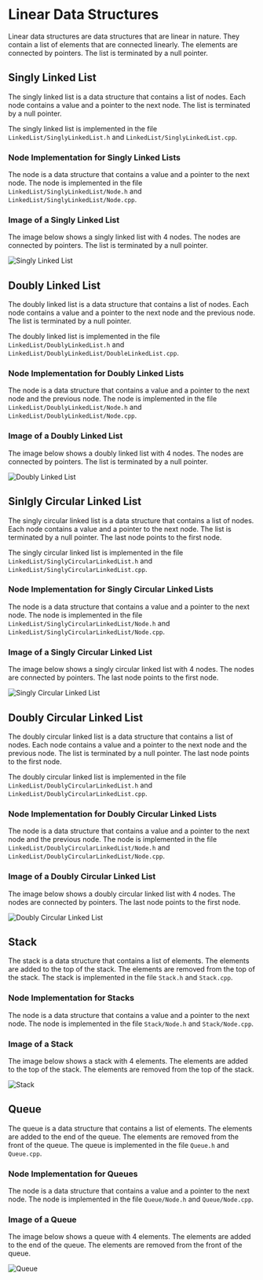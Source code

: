 # Linear Data Structures

Linear data structures are data structures that are linear in nature. They contain a list of elements that are connected linearly. The elements are connected by pointers. The list is terminated by a null pointer.

## Singly Linked List

The singly linked list is a data structure that contains a list of nodes. Each node contains a value and a pointer to the next node. The list is terminated by a null pointer.

The singly linked list is implemented in the file `LinkedList/SinglyLinkedList.h` and `LinkedList/SinglyLinkedList.cpp`.

### Node Implementation for Singly Linked Lists

The node is a data structure that contains a value and a pointer to the next node. The node is implemented in the file `LinkedList/SinglyLinkedList/Node.h` and `LinkedList/SinglyLinkedList/Node.cpp`.

### Image of a Singly Linked List

The image below shows a singly linked list with 4 nodes. The nodes are connected by pointers. The list is terminated by a null pointer.

![Singly Linked List](../../ReadMeImages/Single%20linked%20list%20.png)

## Doubly Linked List

The doubly linked list is a data structure that contains a list of nodes. Each node contains a value and a pointer to the next node and the previous node. The list is terminated by a null pointer.

The doubly linked list is implemented in the file `LinkedList/DoublyLinkedList.h` and `LinkedList/DoublyLinkedList/DoubleLinkedList.cpp`.

### Node Implementation for Doubly Linked Lists

The node is a data structure that contains a value and a pointer to the next node and the previous node. The node is implemented in the file `LinkedList/DoublyLinkedList/Node.h` and `LinkedList/DoublyLinkedList/Node.cpp`.

### Image of a Doubly Linked List

The image below shows a doubly linked list with 4 nodes. The nodes are connected by pointers. The list is terminated by a null pointer.

![Doubly Linked List](../../ReadMeImages/Double%20Linked%20List.png)

## Sinlgly Circular Linked List

The singly circular linked list is a data structure that contains a list of nodes. Each node contains a value and a pointer to the next node. The list is terminated by a null pointer. The last node points to the first node.

The singly circular linked list is implemented in the file `LinkedList/SinglyCircularLinkedList.h` and `LinkedList/SinglyCircularLinkedList.cpp`.

### Node Implementation for Singly Circular Linked Lists

The node is a data structure that contains a value and a pointer to the next node. The node is implemented in the file `LinkedList/SinglyCircularLinkedList/Node.h` and `LinkedList/SinglyCircularLinkedList/Node.cpp`.

### Image of a Singly Circular Linked List

The image below shows a singly circular linked list with 4 nodes. The nodes are connected by pointers. The last node points to the first node.

![Singly Circular Linked List](../../ReadMeImages/Single%20Circular%20Linked%20List%20.png)

## Doubly Circular Linked List

The doubly circular linked list is a data structure that contains a list of nodes. Each node contains a value and a pointer to the next node and the previous node. The list is terminated by a null pointer. The last node points to the first node.

The doubly circular linked list is implemented in the file `LinkedList/DoublyCircularLinkedList.h` and `LinkedList/DoublyCircularLinkedList.cpp`.

### Node Implementation for Doubly Circular Linked Lists

The node is a data structure that contains a value and a pointer to the next node and the previous node. The node is implemented in the file `LinkedList/DoublyCircularLinkedList/Node.h` and `LinkedList/DoublyCircularLinkedList/Node.cpp`.

### Image of a Doubly Circular Linked List

The image below shows a doubly circular linked list with 4 nodes. The nodes are connected by pointers. The last node points to the first node.

![Doubly Circular Linked List](../../ReadMeImages/Double%20circular%20linked%20list%20.png)

## Stack

The stack is a data structure that contains a list of elements. The elements are added to the top of the stack. The elements are removed from the top of the stack. The stack is implemented in the file `Stack.h` and `Stack.cpp`.

### Node Implementation for Stacks

The node is a data structure that contains a value and a pointer to the next node. The node is implemented in the file `Stack/Node.h` and `Stack/Node.cpp`.

### Image of a Stack

The image below shows a stack with 4 elements. The elements are added to the top of the stack. The elements are removed from the top of the stack.

![Stack](../../ReadMeImages/Stack.png)

## Queue

The queue is a data structure that contains a list of elements. The elements are added to the end of the queue. The elements are removed from the front of the queue. The queue is implemented in the file `Queue.h` and `Queue.cpp`.

### Node Implementation for Queues

The node is a data structure that contains a value and a pointer to the next node. The node is implemented in the file `Queue/Node.h` and `Queue/Node.cpp`.

### Image of a Queue

The image below shows a queue with 4 elements. The elements are added to the end of the queue. The elements are removed from the front of the queue.

![Queue](../../ReadMeImages/Queue.png)
